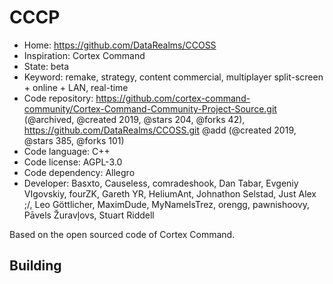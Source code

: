 # CCCP

- Home: https://github.com/DataRealms/CCOSS
- Inspiration: Cortex Command
- State: beta
- Keyword: remake, strategy, content commercial, multiplayer split-screen + online + LAN, real-time
- Code repository: https://github.com/cortex-command-community/Cortex-Command-Community-Project-Source.git (@archived, @created 2019, @stars 204, @forks 42), https://github.com/DataRealms/CCOSS.git @add (@created 2019, @stars 385, @forks 101)
- Code language: C++
- Code license: AGPL-3.0
- Code dependency: Allegro
- Developer: Basxto, Causeless, comradeshook, Dan Tabar, Evgeniy VIgovskiy, fourZK, Gareth YR, HeliumAnt, Johnathon Selstad, Just Alex ;/, Leo Göttlicher, MaximDude, MyNameIsTrez, orengg, pawnishoovy, Pāvels Žuravļovs, Stuart Riddell

Based on the open sourced code of Cortex Command.

## Building
